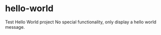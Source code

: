 # hello-world
Test Hello World project
No special functionality, only display a hello world message.
